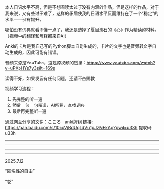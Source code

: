 本人日语水平不高，但是不想阅读太过于没有内涵的作品，但是这样的作品，对于我来说，又有些过于难了，这样的矛盾使我的日语水平反而维持在了一个“稳定”的水平——没有提升。

哪怕没有词典就看不懂一点了，我还是选择了夏目漱石的《心》作为精读的材料。（视频中的翻译和解释都来自AI）

Anki的卡片是我自己写的Python脚本自动生成的，卡片的文字也是音频转文字自动生成的，因此可能有错误。

音频来源是YouTube，这是原视频的链接：https://www.youtube.com/watch?v=uPXpHYs7y3s&t=169s


读得不好，如果发音有任何问题，还请不吝赐教


视频学习流程：
1. 先完整的听一遍
2. 然后一句一句精读，AI解释，查找词典
3. 最后再完整听一遍

通过网盘分享的文件：こころ　anki牌组
链接: https://pan.baidu.com/s/10nxVjBdUqLdVu1pJzMEkAg?pwd=u33h 提取码: u33h



---
---
















---
---
2025.7.12


“匿名性的自由”

“卷”